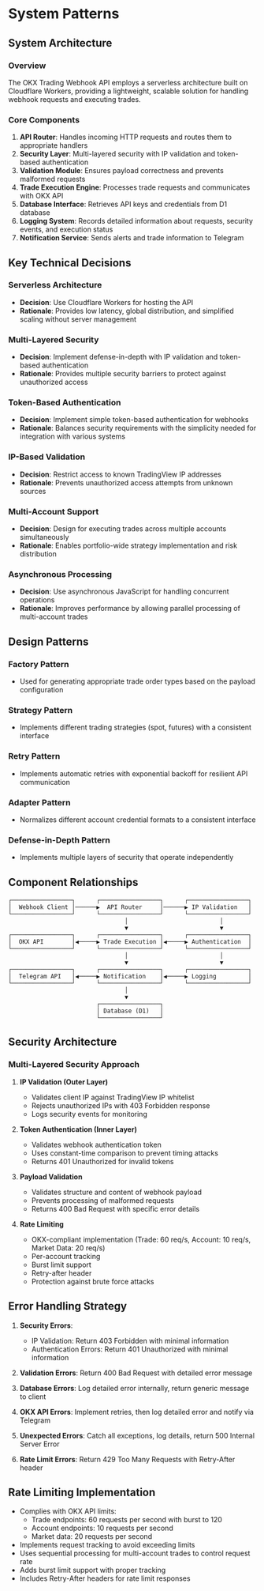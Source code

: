 # System Patterns

## System Architecture

### Overview
The OKX Trading Webhook API employs a serverless architecture built on Cloudflare Workers, providing a lightweight, scalable solution for handling webhook requests and executing trades.

### Core Components
1. **API Router**: Handles incoming HTTP requests and routes them to appropriate handlers
2. **Security Layer**: Multi-layered security with IP validation and token-based authentication
3. **Validation Module**: Ensures payload correctness and prevents malformed requests
4. **Trade Execution Engine**: Processes trade requests and communicates with OKX API
5. **Database Interface**: Retrieves API keys and credentials from D1 database
6. **Logging System**: Records detailed information about requests, security events, and execution status
7. **Notification Service**: Sends alerts and trade information to Telegram

## Key Technical Decisions

### Serverless Architecture
- **Decision**: Use Cloudflare Workers for hosting the API
- **Rationale**: Provides low latency, global distribution, and simplified scaling without server management

### Multi-Layered Security
- **Decision**: Implement defense-in-depth with IP validation and token-based authentication
- **Rationale**: Provides multiple security barriers to protect against unauthorized access

### Token-Based Authentication
- **Decision**: Implement simple token-based authentication for webhooks
- **Rationale**: Balances security requirements with the simplicity needed for integration with various systems

### IP-Based Validation
- **Decision**: Restrict access to known TradingView IP addresses
- **Rationale**: Prevents unauthorized access attempts from unknown sources

### Multi-Account Support
- **Decision**: Design for executing trades across multiple accounts simultaneously
- **Rationale**: Enables portfolio-wide strategy implementation and risk distribution

### Asynchronous Processing
- **Decision**: Use asynchronous JavaScript for handling concurrent operations
- **Rationale**: Improves performance by allowing parallel processing of multi-account trades

## Design Patterns

### Factory Pattern
- Used for generating appropriate trade order types based on the payload configuration

### Strategy Pattern
- Implements different trading strategies (spot, futures) with a consistent interface

### Retry Pattern
- Implements automatic retries with exponential backoff for resilient API communication

### Adapter Pattern
- Normalizes different account credential formats to a consistent interface

### Defense-in-Depth Pattern
- Implements multiple layers of security that operate independently

## Component Relationships

```
┌─────────────────┐      ┌─────────────────┐      ┌─────────────────┐
│  Webhook Client │──────▶  API Router     │──────▶ IP Validation   │
└─────────────────┘      └─────────────────┘      └─────────────────┘
                                 │                          │
                                 ▼                          ▼
┌─────────────────┐      ┌─────────────────┐      ┌─────────────────┐
│  OKX API        │◀─────▶ Trade Execution │◀─────▶ Authentication  │
└─────────────────┘      └─────────────────┘      └─────────────────┘
                                 │                          │
                                 ▼                          ▼
┌─────────────────┐      ┌─────────────────┐      ┌─────────────────┐
│  Telegram API   │◀─────▶ Notification    │◀─────▶ Logging         │
└─────────────────┘      └─────────────────┘      └─────────────────┘
                                 │
                                 ▼
                         ┌─────────────────┐
                         │ Database (D1)   │
                         └─────────────────┘
```

## Security Architecture

### Multi-Layered Security Approach
1. **IP Validation (Outer Layer)**
   - Validates client IP against TradingView IP whitelist
   - Rejects unauthorized IPs with 403 Forbidden response
   - Logs security events for monitoring

2. **Token Authentication (Inner Layer)**
   - Validates webhook authentication token
   - Uses constant-time comparison to prevent timing attacks
   - Returns 401 Unauthorized for invalid tokens

3. **Payload Validation**
   - Validates structure and content of webhook payload
   - Prevents processing of malformed requests
   - Returns 400 Bad Request with specific error details

4. **Rate Limiting**
   - OKX-compliant implementation (Trade: 60 req/s, Account: 10 req/s, Market Data: 20 req/s)
   - Per-account tracking
   - Burst limit support
   - Retry-after header
   - Protection against brute force attacks

## Error Handling Strategy

1. **Security Errors**:
   - IP Validation: Return 403 Forbidden with minimal information
   - Authentication Errors: Return 401 Unauthorized with minimal information

2. **Validation Errors**: Return 400 Bad Request with detailed error message
3. **Database Errors**: Log detailed error internally, return generic message to client
4. **OKX API Errors**: Implement retries, then log detailed error and notify via Telegram
5. **Unexpected Errors**: Catch all exceptions, log details, return 500 Internal Server Error
6. **Rate Limit Errors**: Return 429 Too Many Requests with Retry-After header

## Rate Limiting Implementation

- Complies with OKX API limits:
  - Trade endpoints: 60 requests per second with burst to 120
  - Account endpoints: 10 requests per second
  - Market data: 20 requests per second
- Implements request tracking to avoid exceeding limits
- Uses sequential processing for multi-account trades to control request rate
- Adds burst limit support with proper tracking
- Includes Retry-After headers for rate limit responses
